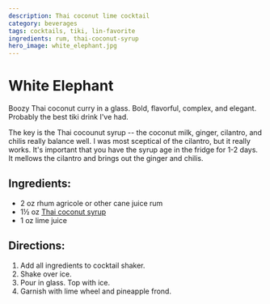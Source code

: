```yaml
---
description: Thai coconut lime cocktail
category: beverages
tags: cocktails, tiki, lin-favorite
ingredients: rum, thai-coconut-syrup
hero_image: white_elephant.jpg
---
```


# White Elephant

Boozy Thai coconut curry in a glass. Bold, flavorful, complex, and elegant. Probably the best tiki drink I've had.

The key is the Thai cocounut syrup -- the coconut milk, ginger, cilantro, and chilis really balance well. I was most sceptical of the cilantro, but it really works. It's important that you have the syrup age in the fridge for 1-2 days. It mellows the cilantro and brings out the ginger and chilis.

## Ingredients:

- 2 oz rhum agricole or other cane juice rum
- 1½ oz [Thai coconut syrup](../Syrups.html#thai-coconut-syrup)
- 1 oz lime juice

## Directions:

1. Add all ingredients to cocktail shaker.
2. Shake  over ice.
3. Pour in glass. Top with ice.
4. Garnish with lime wheel and pineapple frond.

